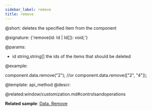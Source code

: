 ```yaml
---
sidebar_label: remove
title: remove
---          
```


@short: deletes the specified item from the component

@signature: {'remove(id: Id | Id[]): void;'}

@params:
- id 		string,string[]			the ids of the items that should be deleted 

@example:

component.data.remove("2");
//or
component.data.remove(["2", "4"]);

@template: api_method
@descr:

@related:window/customization.md#controlsandoperations

**Related sample**: [Data. Remove](https://snippet.dhtmlx.com/ugdlqgp5)